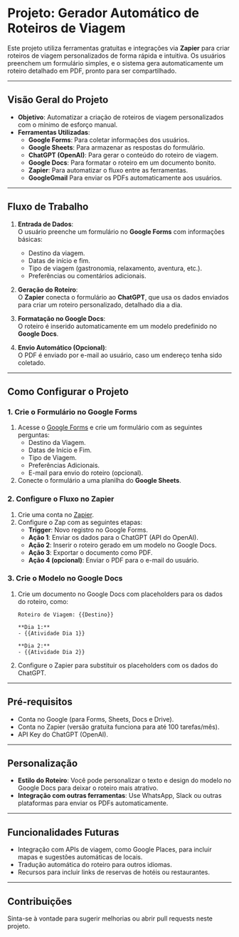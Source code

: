 
# **Projeto: Gerador Automático de Roteiros de Viagem**

Este projeto utiliza ferramentas gratuitas e integrações via **Zapier** para criar roteiros de viagem personalizados de forma rápida e intuitiva. Os usuários preenchem um formulário simples, e o sistema gera automaticamente um roteiro detalhado em PDF, pronto para ser compartilhado.

---

## **Visão Geral do Projeto**

- **Objetivo**: Automatizar a criação de roteiros de viagem personalizados com o mínimo de esforço manual.
- **Ferramentas Utilizadas**:
  - **Google Forms**: Para coletar informações dos usuários.
  - **Google Sheets**: Para armazenar as respostas do formulário.
  - **ChatGPT (OpenAI)**: Para gerar o conteúdo do roteiro de viagem.
  - **Google Docs**: Para formatar o roteiro em um documento bonito.
  - **Zapier**: Para automatizar o fluxo entre as ferramentas.
  - **GoogleGmail** Para enviar os PDFs automaticamente aos usuários.

---

## **Fluxo de Trabalho**

1. **Entrada de Dados**:  
   O usuário preenche um formulário no **Google Forms** com informações básicas:
   - Destino da viagem.
   - Datas de início e fim.
   - Tipo de viagem (gastronomia, relaxamento, aventura, etc.).
   - Preferências ou comentários adicionais.

2. **Geração do Roteiro**:  
   O **Zapier** conecta o formulário ao **ChatGPT**, que usa os dados enviados para criar um roteiro personalizado, detalhado dia a dia.

3. **Formatação no Google Docs**:  
   O roteiro é inserido automaticamente em um modelo predefinido no **Google Docs**.
4. **Envio Automático (Opcional)**:  
   O PDF é enviado por e-mail ao usuário, caso um endereço tenha sido coletado.

---

## **Como Configurar o Projeto**

### **1. Crie o Formulário no Google Forms**
1. Acesse o [Google Forms](https://forms.google.com) e crie um formulário com as seguintes perguntas:
   - Destino da Viagem.
   - Datas de Início e Fim.
   - Tipo de Viagem.
   - Preferências Adicionais.
   - E-mail para envio do roteiro (opcional).
2. Conecte o formulário a uma planilha do **Google Sheets**.

### **2. Configure o Fluxo no Zapier**
1. Crie uma conta no [Zapier](https://zapier.com).
2. Configure o Zap com as seguintes etapas:
   - **Trigger**: Novo registro no Google Forms.
   - **Ação 1**: Enviar os dados para o ChatGPT (API do OpenAI).
   - **Ação 2**: Inserir o roteiro gerado em um modelo no Google Docs.
   - **Ação 3**: Exportar o documento como PDF.
   - **Ação 4 (opcional)**: Enviar o PDF para o e-mail do usuário.

### **3. Crie o Modelo no Google Docs**
1. Crie um documento no Google Docs com placeholders para os dados do roteiro, como:
   ```
   Roteiro de Viagem: {{Destino}}

   **Dia 1:**  
   - {{Atividade Dia 1}}

   **Dia 2:**  
   - {{Atividade Dia 2}}
   ```
2. Configure o Zapier para substituir os placeholders com os dados do ChatGPT.

---

## **Pré-requisitos**

- Conta no Google (para Forms, Sheets, Docs e Drive).
- Conta no Zapier (versão gratuita funciona para até 100 tarefas/mês).
- API Key do ChatGPT (OpenAI).

---

## **Personalização**

- **Estilo do Roteiro**: Você pode personalizar o texto e design do modelo no Google Docs para deixar o roteiro mais atrativo.
- **Integração com outras ferramentas**: Use WhatsApp, Slack ou outras plataformas para enviar os PDFs automaticamente.

---

## **Funcionalidades Futuras**
- Integração com APIs de viagem, como Google Places, para incluir mapas e sugestões automáticas de locais.
- Tradução automática do roteiro para outros idiomas.
- Recursos para incluir links de reservas de hotéis ou restaurantes.

---

## **Contribuições**

Sinta-se à vontade para sugerir melhorias ou abrir pull requests neste projeto.

